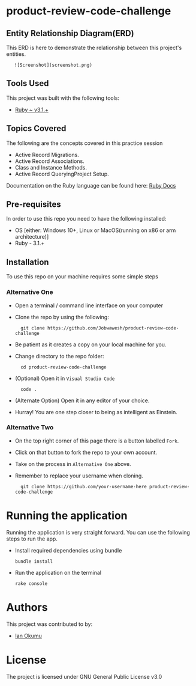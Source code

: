 # product-review-code-challenge

## Entity Relationship Diagram(ERD)
This ERD is here to demonstrate the relationship between this project's entities.

       ![Screenshot](screenshot.png)



## Tools Used
This project was built with the following tools:

- [Ruby ~ v3.1.+](https://www.ruby-lang.org/en/)

## Topics Covered
The following are the concepts covered in this practice session

- Active Record Migrations.
- Active Record Associations.
- Class and Instance Methods.
- Active Record QueryingProject Setup.


Documentation on the Ruby language can be found here: [Ruby Docs](https://docs.ruby-lang.org/en/3.1/)

## Pre-requisites
In order to use this repo you need to have the following installed:

- OS [either: Windows 10+, Linux or MacOS(running on x86 or arm architecture)]
- Ruby - 3.1.+

## Installation

To use this repo on your machine requires some simple steps

### Alternative One

- Open a terminal / command line interface on your computer
- Clone the repo by using the following:

        git clone https://github.com/Jobwawesh/product-review-code-challenge

- Be patient as it creates a copy on your local machine for you.
- Change directory to the repo folder:

        cd product-review-code-challenge

- (Optional) Open it in ``Visual Studio Code``

        code .

- (Alternate Option) Open it in any editor of your choice.
- Hurray! You are one step closer to being as intelligent as Einstein.

### Alternative Two

- On the top right corner of this page there is a button labelled ``Fork``.
- Click on that button to fork the repo to your own account.
- Take on the process in ``Alternative One`` above.
- Remember to replace your username when cloning.

        git clone https://github.com/your-username-here product-review-code-challenge


# Running the application

Running the application is very straight forward. You can use the following steps to run the app.

- Install required dependencies using bundle

      bundle install

- Run the application on the terminal

      rake console

# Authors
This project was contributed to by:
- [Ian Okumu](https://github.com/Jobwawesh/)

# License
The project is licensed under GNU General Public License v3.0